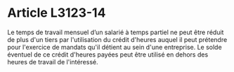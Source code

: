 # Article L3123-14

Le temps de travail mensuel d’un salarié à temps partiel ne peut être réduit de plus d'un tiers par l'utilisation du crédit d'heures auquel il peut prétendre pour l'exercice de mandats qu'il détient au sein d'une entreprise. Le solde éventuel de ce crédit d'heures payées peut être utilisé en dehors des heures de travail de l'intéressé.
